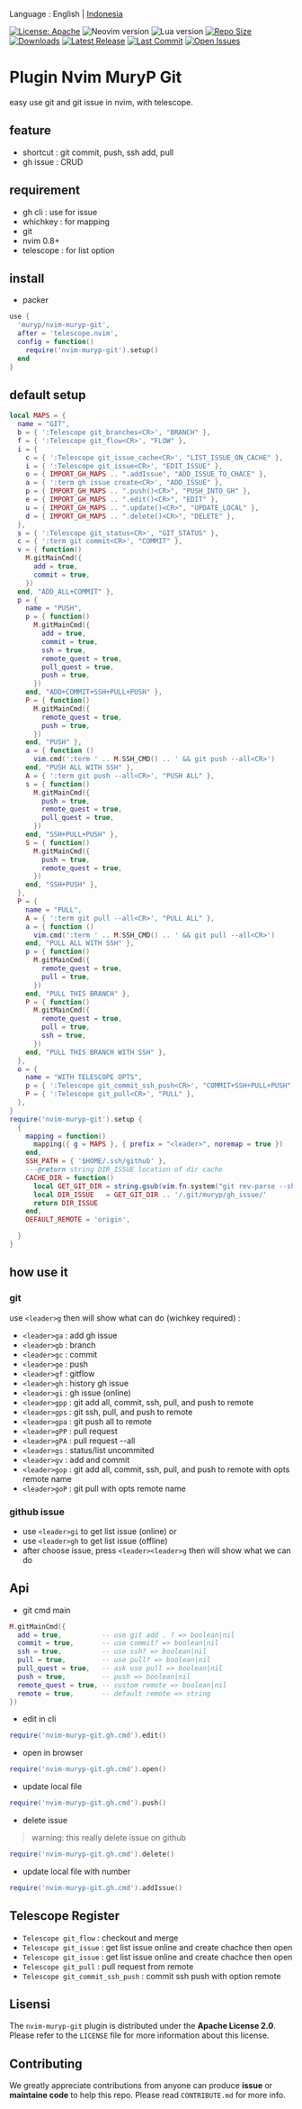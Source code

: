 Language : English | [Indonesia](./README-ID.md)

[![License: Apache](https://img.shields.io/badge/License-Apache-blue.svg)](https://opensource.org/licenses/Apache-2.0)
![Neovim version](https://img.shields.io/badge/Neovim-0.8.x-green.svg)
![Lua version](https://img.shields.io/badge/Lua-5.4-yellow.svg)
[![Repo Size](https://img.shields.io/github/repo-size/muryp/nvim-muryp-git)](https://github.com/muryp/nvim-muryp-git)
[![Downloads](https://img.shields.io/github/downloads/muryp/nvim-muryp-git/total)](https://github.com/muryp/nvim-muryp-git/releases)
[![Latest Release](https://img.shields.io/github/release/muryp/nvim-muryp-git)](https://github.com/muryp/nvim-muryp-git/releases/latest)
[![Last Commit](https://img.shields.io/github/last-commit/muryp/nvim-muryp-git)](https://github.com/muryp/nvim-muryp-git/commits/master)
[![Open Issues](https://img.shields.io/github/issues/muryp/nvim-muryp-git)](https://github.com/muryp/nvim-muryp-git/issues)
# Plugin Nvim MuryP Git
easy use git and git issue in nvim, with telescope.
## feature
- shortcut : git commit, push, ssh add, pull
- gh issue : CRUD
## requirement
- gh cli : use for issue
- whichkey : for mapping
- git
- nvim 0.8+
- telescope : for list option
## install
- packer
```lua
use {
  'muryp/nvim-muryp-git',
  after = 'telescope.nvim',
  config = function()
    require('nvim-muryp-git').setup()
  end
}

```
## default setup
```lua
local MAPS = {
  name = "GIT",
  b = { ':Telescope git_branches<CR>', "BRANCH" },
  f = { ':Telescope git_flow<CR>', "FLOW" },
  i = {
    c = { ':Telescope git_issue_cache<CR>', "LIST_ISSUE_ON_CACHE" },
    i = { ':Telescope git_issue<CR>', "EDIT_ISSUE" },
    o = { IMPORT_GH_MAPS .. ".addIssue", "ADD_ISSUE_TO_CHACE" },
    a = { ':term gh issue create<CR>', "ADD_ISSUE" },
    p = { IMPORT_GH_MAPS .. ".push()<CR>", "PUSH_INTO_GH" },
    e = { IMPORT_GH_MAPS .. ".edit()<CR>", "EDIT" },
    u = { IMPORT_GH_MAPS .. ".update()<CR>", "UPDATE_LOCAL" },
    d = { IMPORT_GH_MAPS .. ".delete()<CR>", "DELETE" },
  },
  s = { ':Telescope git_status<CR>', "GIT_STATUS" },
  c = { ':term git commit<CR>', "COMMIT" },
  v = { function()
    M.gitMainCmd({
      add = true,
      commit = true,
    })
  end, "ADD_ALL+COMMIT" },
  p = {
    name = "PUSH",
    p = { function()
      M.gitMainCmd({
        add = true,
        commit = true,
        ssh = true,
        remote_quest = true,
        pull_quest = true,
        push = true,
      })
    end, "ADD+COMMIT+SSH+PULL+PUSH" },
    P = { function()
      M.gitMainCmd({
        remote_quest = true,
        push = true,
      })
    end, "PUSH" },
    a = { function ()
      vim.cmd(':term ' .. M.SSH_CMD() .. ' && git push --all<CR>')
    end, "PUSH ALL WITH SSH" },
    A = { ':term git push --all<CR>', "PUSH ALL" },
    s = { function()
      M.gitMainCmd({
        push = true,
        remote_quest = true,
        pull_quest = true,
      })
    end, "SSH+PULL+PUSH" },
    S = { function()
      M.gitMainCmd({
        push = true,
        remote_quest = true,
      })
    end, "SSH+PUSH" },
  },
  P = {
    name = "PULL",
    A = { ':term git pull --all<CR>', "PULL ALL" },
    a = { function ()
      vim.cmd(':term ' .. M.SSH_CMD() .. ' && git pull --all<CR>')
    end, "PULL ALL WITH SSH" },
    p = { function()
      M.gitMainCmd({
        remote_quest = true,
        pull = true,
      })
    end, "PULL THIS BRANCH" },
    P = { function()
      M.gitMainCmd({
        remote_quest = true,
        pull = true,
        ssh = true,
      })
    end, "PULL THIS BRANCH WITH SSH" },
  },
  o = {
    name = "WITH TELESCOPE OPTS",
    p = { ':Telescope git_commit_ssh_push<CR>', "COMMIT+SSH+PULL+PUSH" },
    P = { ':Telescope git_pull<CR>', "PULL" },
  },
}
require('nvim-muryp-git').setup {
  {
    mapping = function()
      mapping({ g = MAPS }, { prefix = "<leader>", noremap = true })
    end,
    SSH_PATH = { '$HOME/.ssh/github' },
    ---@return string DIR_ISSUE location of dir cache
    CACHE_DIR = function()
      local GET_GIT_DIR = string.gsub(vim.fn.system("git rev-parse --show-toplevel"), '\n', '')
      local DIR_ISSUE   = GET_GIT_DIR .. '/.git/muryp/gh_issue/'
      return DIR_ISSUE
    end,
    DEFAULT_REMOTE = 'origin',

  }
}
```

## how use it
### git
use `<leader>g` then will show what can do (wichkey required) :
- `<leader>ga` : add gh issue
- `<leader>gb` : branch
- `<leader>gc` : commit
- `<leader>ge` : push
- `<leader>gf` : gitflow
- `<leader>gh` : history gh issue
- `<leader>gi` : gh issue (online)
- `<leader>gpp` : git add all, commit, ssh, pull, and push to remote
- `<leader>gps` : git ssh, pull, and push to remote
- `<leader>gpa` : git push all to remote
- `<leader>gPP` : pull request
- `<leader>gPA` : pull request --all
- `<leader>gs` : status/list uncommited
- `<leader>gv` : add and commit
- `<leader>gop` : git add all, commit, ssh, pull, and push to remote with opts remote name
- `<leader>goP` : git pull with opts remote name

### github issue
- use `<leader>gi` to get list issue (online)
or
- use `<leader>gh` to get list issue (offline)
- after choose issue, press `<leader><leader>g` then will show what we can do

## Api
- git cmd main
```lua
M.gitMainCmd({
  add = true,          -- use git add . ? => boolean|nil
  commit = true,       -- use commit? => boolean|nil
  ssh = true,          -- use ssh? => boolean|nil
  pull = true,         -- use pull? => boolean|nil
  pull_quest = true,   -- ask use pull => boolean|nil
  push = true,         -- push => boolean|nil
  remote_quest = true, -- custom remote => boolean|nil
  remote = true,       -- default remote => string
})
```
- edit in cli
```lua
require('nvim-muryp-git.gh.cmd').edit()
```
- open in browser
```lua
require('nvim-muryp-git.gh.cmd').open()
```
- update local file
```lua
require('nvim-muryp-git.gh.cmd').push()
```
- delete issue
> warning: this really delete issue on github
```lua
require('nvim-muryp-git.gh.cmd').delete()
```
- update local file with number
```lua
require('nvim-muryp-git.gh.cmd').addIssue()
```

## Telescope Register
- `Telescope git_flow` : checkout and merge
- `Telescope git_issue` : get list issue online and create chachce then open
- `Telescope git_issue` : get list issue online and create chachce then open
- `Telescope git_pull` : pull request from remote
- `Telescope git_commit_ssh_push` : commit ssh push with option remote

## Lisensi
The `nvim-muryp-git` plugin is distributed under the **Apache License 2.0**. Please refer to the `LICENSE` file for more information about this license.

## Contributing
We greatly appreciate contributions from anyone can produce **issue** or **maintaine code** to help this repo. Please read `CONTRIBUTE.md` for more info.
